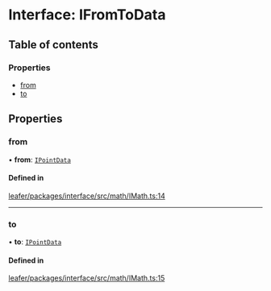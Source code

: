 # Interface: IFromToData

## Table of contents

### Properties

- [from](IFromToData.md#from)
- [to](IFromToData.md#to)

## Properties

### from

• **from**: [`IPointData`](IPointData.md)

#### Defined in

[leafer/packages/interface/src/math/IMath.ts:14](https://github.com/leaferjs/leafer/blob/0c6b9de/packages/interface/src/math/IMath.ts#L14)

___

### to

• **to**: [`IPointData`](IPointData.md)

#### Defined in

[leafer/packages/interface/src/math/IMath.ts:15](https://github.com/leaferjs/leafer/blob/0c6b9de/packages/interface/src/math/IMath.ts#L15)
